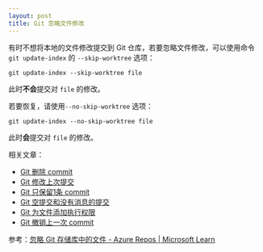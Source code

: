 ```yaml
---
layout: post
title: Git 忽略文件修改
---
```


有时不想将本地的文件修改提交到 Git 仓库，若要忽略文件修改，可以使用命令 `git update-index` 的 `--skip-worktree` 选项：
```
git update-index --skip-worktree file
```
此时**不会**提交对 `file` 的修改。

若要恢复，请使用`--no-skip-worktree` 选项：
```
git update-index --no-skip-worktree file
```
此时**会**提交对 `file` 的修改。

相关文章：
- [Git 删除 commit](Git-Delete-Commit)
- [Git 修改上次提交](Git-commit-amend)
- [Git 只保留1条 commit](Git-only-keep-1-commit)
- [Git 空提交和没有消息的提交](Git-empty-commit-and-empty-message)
- [Git 为文件添加执行权限](Git-update-index-chmod=+x)
- [Git 撤销上一次 commit](Git-reset-soft-HEAD~1)

参考：[忽略 Git 存储库中的文件 - Azure Repos | Microsoft Learn](https://learn.microsoft.com/zh-cn/azure/devops/repos/git/ignore-files#use-git-update-index-to-ignore-changes)